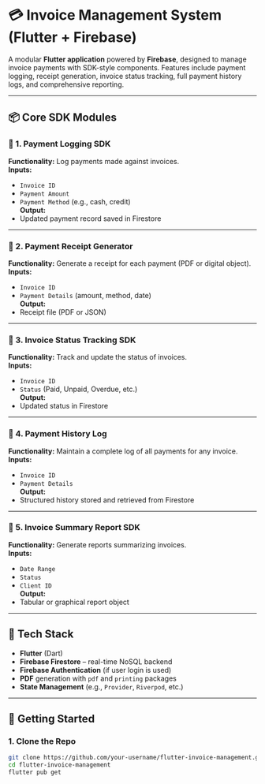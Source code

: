 # 💳 Invoice Management System (Flutter + Firebase)

A modular **Flutter application** powered by **Firebase**, designed to manage invoice payments with SDK-style components. Features include payment logging, receipt generation, invoice status tracking, full payment history logs, and comprehensive reporting.

---

## 📦 Core SDK Modules

### 🔹 1. Payment Logging SDK
**Functionality:** Log payments made against invoices.  
**Inputs:**  
- `Invoice ID`  
- `Payment Amount`  
- `Payment Method` (e.g., cash, credit)  
**Output:**  
- Updated payment record saved in Firestore

---

### 🔹 2. Payment Receipt Generator
**Functionality:** Generate a receipt for each payment (PDF or digital object).  
**Inputs:**  
- `Invoice ID`  
- `Payment Details` (amount, method, date)  
**Output:**  
- Receipt file (PDF or JSON)

---

### 🔹 3. Invoice Status Tracking SDK
**Functionality:** Track and update the status of invoices.  
**Inputs:**  
- `Invoice ID`  
- `Status` (Paid, Unpaid, Overdue, etc.)  
**Output:**  
- Updated status in Firestore

---

### 🔹 4. Payment History Log
**Functionality:** Maintain a complete log of all payments for any invoice.  
**Inputs:**  
- `Invoice ID`  
- `Payment Details`  
**Output:**  
- Structured history stored and retrieved from Firestore

---

### 🔹 5. Invoice Summary Report SDK
**Functionality:** Generate reports summarizing invoices.  
**Inputs:**  
- `Date Range`  
- `Status`  
- `Client ID`  
**Output:**  
- Tabular or graphical report object

---

## 🔧 Tech Stack

- **Flutter** (Dart)
- **Firebase Firestore** – real-time NoSQL backend
- **Firebase Authentication** (if user login is used)
- **PDF** generation with `pdf` and `printing` packages
- **State Management** (e.g., `Provider`, `Riverpod`, etc.)

---

## 🚀 Getting Started

### 1. Clone the Repo

```bash
git clone https://github.com/your-username/flutter-invoice-management.git
cd flutter-invoice-management
flutter pub get
